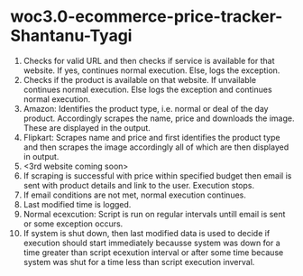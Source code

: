 # woc3.0-ecommerce-price-tracker-Shantanu-Tyagi

1. Checks for valid URL and then checks if service is available for that website. If yes, continues normal execution. Else, logs the exception.<br>
2. Checks if the product is available on that website. If unvailable continues normal execution. Else logs the exception and continues normal execution.
3. Amazon: Identifies the product type, i.e. normal or deal of the day product. Accordingly scrapes the name, price and downloads the image. These are displayed in the output.<br>
4. Flipkart: Scrapes name and price and first identifies the product type and then scrapes the image accordingly all of which are then displayed in output.<br>
5. <3rd website coming soon><br>
6. If scraping is successful with price within specified budget then email is sent with product details and link to the user. Execution stops.<br>
7. If email conditions are not met, normal execution continues.<br>
8. Last modified time is logged.<br>
9. Normal ecexcution: Script is run on regular intervals untill email is sent or some exception occurs.<br>
10. If system is shut down, then last modified data is used to decide if execution should start immediately becausse system was down for a time greater than script ecexution interval or after some time because system was shut for a time less than script execution inverval.<br>
